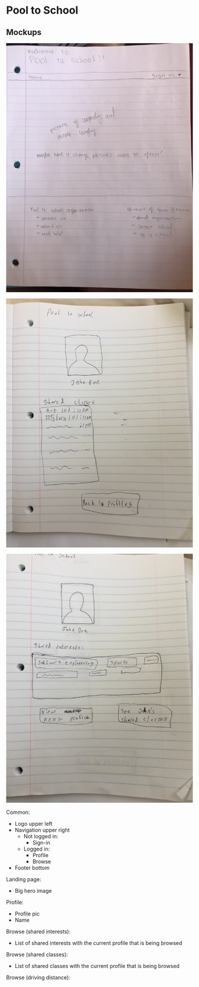 # Pool to School

## Mockups

![Landing Page](https://raw.githubusercontent.com/pool-to-school/pool-to-school/master/mockups/landing_page.jpeg)

![Shared Classes](https://raw.githubusercontent.com/pool-to-school/pool-to-school/master/mockups/shared_classes.jpg)

![Shared Interests](https://raw.githubusercontent.com/pool-to-school/pool-to-school/master/mockups/shared_interests.jpg)

Common:
- Logo upper left
- Navigation upper right
	- Not logged in: 
		- Sign-in 
	- Logged in:
		- Profile
		- Browse
- Footer bottom

Landing page:
- Big hero image

Profile:
- Profile pic
- Name

Browse (shared interests):
- List of shared interests with the current profile that is being browsed

Browse (shared classes):
- List of shared classes with the current profile that is being browsed

Browse (driving distance):


